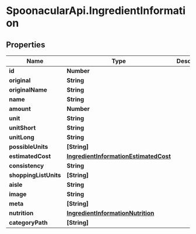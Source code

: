 # SpoonacularApi.IngredientInformation

## Properties

Name | Type | Description | Notes
------------ | ------------- | ------------- | -------------
**id** | **Number** |  | 
**original** | **String** |  | 
**originalName** | **String** |  | 
**name** | **String** |  | 
**amount** | **Number** |  | 
**unit** | **String** |  | 
**unitShort** | **String** |  | 
**unitLong** | **String** |  | 
**possibleUnits** | **[String]** |  | 
**estimatedCost** | [**IngredientInformationEstimatedCost**](IngredientInformationEstimatedCost.md) |  | 
**consistency** | **String** |  | 
**shoppingListUnits** | **[String]** |  | [optional] 
**aisle** | **String** |  | 
**image** | **String** |  | 
**meta** | **[String]** |  | 
**nutrition** | [**IngredientInformationNutrition**](IngredientInformationNutrition.md) |  | [optional] 
**categoryPath** | **[String]** |  | [optional] 


